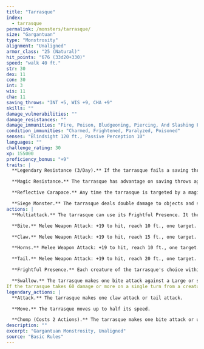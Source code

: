 ```yaml
---
title: "Tarrasque"
index:
  - tarrasque
permalink: /monsters/tarrasque/
size: "Gargantuan"
type: "Monstrosity"
alignment: "Unaligned"
armor_class: "25 (Natural)"
hit_points: "676 (33d20+330)"
speed: "walk 40 ft."
str: 30
dex: 11
con: 30
int: 3
wis: 11
cha: 11
saving_throws: "INT +5, WIS +9, CHA +9"
skills: ""
damage_vulnerabilities: ""
damage_resistances: ""
damage_immunities: "Fire, Poison, Bludgeoning, Piercing, And Slashing From Nonmagical Weapons"
condition_immunities: "Charmed, Frightened, Paralyzed, Poisoned"
senses: "Blindsight 120 ft., Passive Perception 10"
languages: ""
challenge_rating: 30
xp: 155000
proficiency_bonus: "+9"
traits: |
  **Legendary Resistance (3/Day).** If the tarrasque fails a saving throw, it can choose to succeed instead.

  **Magic Resistance.** The tarrasque has advantage on saving throws against spells and other magical effects.

  **Reflective Carapace.** Any time the tarrasque is targeted by a magic missile spell, a line spell, or a spell that requires a ranged attack roll, roll a d6. On a 1 to 5, the tarrasque is unaffected. On a 6, the tarrasque is unaffected, and the effect is reflected back at the caster as though it originated from the tarrasque, turning the caster into the target.

  **Siege Monster.** The tarrasque deals double damage to objects and structures.
actions: |
  **Multiattack.** The tarrasque can use its Frightful Presence. It then makes five attacks: one with its bite, two with its claws, one with its horns, and one with its tail. It can use its Swallow instead of its bite.

  **Bite.** Melee Weapon Attack: +19 to hit, reach 10 ft., one target. Hit: 36 (4d12 + 10) piercing damage. If the target is a creature, it is grappled (escape DC 20). Until this grapple ends, the target is restrained, and the tarrasque can't bite another target.

  **Claw.** Melee Weapon Attack: +19 to hit, reach 15 ft., one target. Hit: 28 (4d8 + 10) slashing damage.

  **Horns.** Melee Weapon Attack: +19 to hit, reach 10 ft., one target. Hit: 32 (4d10 + 10) piercing damage.

  **Tail.** Melee Weapon Attack: +19 to hit, reach 20 ft., one target. Hit: 24 (4d6 + 10) bludgeoning damage. If the target is a creature, it must succeed on a DC 20 Strength saving throw or be knocked prone.

  **Frightful Presence.** Each creature of the tarrasque's choice within 120 feet of it and aware of it must succeed on a DC 17 Wisdom saving throw or become frightened for 1 minute. A creature can repeat the saving throw at the end of each of its turns, with disadvantage if the tarrasque is within line of sight, ending the effect on itself on a success. If a creature's saving throw is successful or the effect ends for it, the creature is immune to the tarrasque's Frightful Presence for the next 24 hours.

  **Swallow.** The tarrasque makes one bite attack against a Large or smaller creature it is grappling. If the attack hits, the target takes the bite's damage, the target is swallowed, and the grapple ends. While swallowed, the creature is blinded and restrained, it has total cover against attacks and other effects outside the tarrasque, and it takes 56 (16d6) acid damage at the start of each of the tarrasque's turns.
If the tarrasque takes 60 damage or more on a single turn from a creature inside it, the tarrasque must succeed on a DC 20 Constitution saving throw at the end of that turn or regurgitate all swallowed creatures, which fall prone in a space within 10 feet of the tarrasque. If the tarrasque dies, a swallowed creature is no longer restrained by it and can escape from the corpse by using 30 feet of movement, exiting prone.  
legendary_actions: |
  **Attack.** The tarrasque makes one claw attack or tail attack.

  **Move.** The tarrasque moves up to half its speed.

  **Chomp (Costs 2 Actions).** The tarrasque makes one bite attack or uses its Swallow.
description: ""
excerpt: "Gargantuan Monstrosity, Unaligned"
source: "Basic Rules"
---
```

